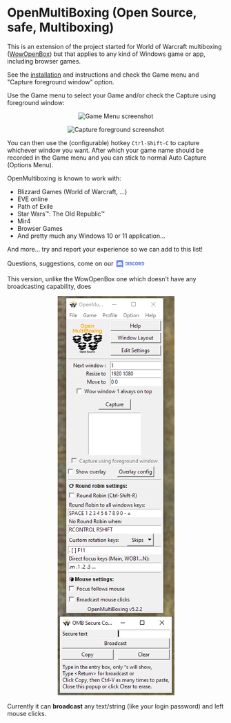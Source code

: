# OpenMultiBoxing (Open Source, safe, Multiboxing)

This is an extension of the project started for World of Warcraft multiboxing ([WowOpenBox](https://WowOpenBox.org/)) but that applies to any kind of Windows game or app, including browser games.

See the [installation](https://github.com/OpenMultiBoxing/OpenMultiBoxing#installation) and instructions and check the Game menu and "Capture foreground window" option.

Use the Game menu to select your Game and/or check the Capture using foreground window:

<p align="center">
<img src="https://wowopenbox.org/sshot_game_menu.PNG" alt="Game Menu screenshot">
</p>

<p align="center">
<img src="https://wowopenbox.org/sshot_capturefg.png" alt="Capture foreground screenshot">
</p>

You can then use the (configurable) hotkey `Ctrl-Shift-C` to capture whichever window you want.
After which your game name should be recorded in the Game menu and you can stick to normal Auto Capture (Options Menu).

OpenMultiboxing is known to work with:

- Blizzard Games (World of Warcraft, ...)
- EVE online
- Path of Exile
- Star Wars&trade;: The Old Republic&trade;
- Mir4
- Browser Games
- And pretty much any Windows 10 or 11 application...

And more... try and report your experience so we can add to this list!

Questions, suggestions, come on our <a href="https://discord.gg/SMGvEeb"><img src="discord.svg" alt="discord" align="center" height="24pt"></a>

This version, unlike the WowOpenBox one which doesn't have any broadcasting capability, does

<p align="center">
<img src="sshot5_2.png" alt="OMB 5.2 screenshot">
</p>

Currently it can **broadcast** any text/string (like your login password) and left mouse clicks.
